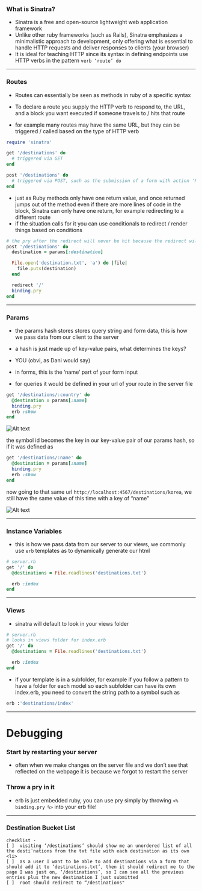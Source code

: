 ### What is Sinatra?

* Sinatra is a free and open-source lightweight web application framework
* Unlike other ruby frameworks (such as Rails), Sinatra emphasizes a minimalistic approach to development, only offering what is essential to handle HTTP requests and deliver responses to clients (your browser)
* It is ideal for teaching HTTP since its syntax in defining endpoints use HTTP verbs in the pattern `verb ‘route’ do`

---

### Routes

* Routes can essentially be seen as methods in ruby of a specific syntax
* To declare a route you supply the HTTP verb to respond to, the URL, and a block you want executed if someone travels to / hits that route

* for example many routes may have the same URL, but they can be triggered / called based on the type of HTTP verb

```ruby
require 'sinatra'

get '/destinations' do
  # triggered via GET
end

post '/destinations' do
  # triggered via POST, such as the submission of a form with action 'POST'
end
```

* just as Ruby methods only have one return value, and once returned jumps out of the method even if there are more lines of code in the block, Sinatra can only have one return, for example redirecting to a different route
* if the situation calls for it you can use conditionals to redirect / render things based on conditions 


```ruby
# the pry after the redirect will never be hit because the redirect will cause an exit of the block / method
post '/destinations' do
  destination = params[:destination]

  File.open('destination.txt', 'a') do |file|
    file.puts(destination)
  end

  redirect '/'
  binding.pry
end
```

---

### Params

* the params hash stores stores query string and form data, this is how we pass data from our client to the server
* a hash is just made up of key-value pairs, what determines the keys?

* YOU (obvi, as Dani would say)

* in forms, this is the ‘name’ part of your form input
* for queries it would be defined in your url of your route in the server file

```ruby
get '/destinations/:country' do
  @destination = params[:name]
  binding.pry
  erb :show
end
```

![Alt text](http://i.imgur.com/KY3Izqb.png)

the symbol id becomes the key in our key-value pair of our params hash, so if it was defined as

```ruby
get '/destinations/:name' do
  @destination = params[:name]
  binding.pry
  erb :show
end
```

now going to that same url `http://localhost:4567/destinations/korea`, we still have the same value of this time with a key of “name"

![Alt text](<http://i.imgur.com/8Ck7OKI.png>)

---

### Instance Variables

* this is how we pass data from our server to our views, we commonly use `erb` templates as to dynamically generate our html

```ruby
# server.rb
get '/' do
  @destinations = File.readlines('destinations.txt')

  erb :index
end
```

---

### Views

* sinatra will default to look in your views folder

```ruby
# server.rb
# looks in views folder for index.erb
get '/' do
  @destinations = File.readlines('destinations.txt')

  erb :index
end
```

* if your template is in a subfolder, for example if you follow a pattern to have a folder for each model so each subfolder can have its own index.erb, you need to convert the string path to a symbol such as

```ruby
erb :'destinations/index'
```

---

Debugging
=========

### Start by restarting your server

* often when we make changes on the server file and we don’t see that reflected on the webpage it is because we forgot to restart the server

### Throw a pry in it

* erb is just embedded ruby, you can use pry simply by throwing `<% binding.pry %>` into your erb file!

---
### Destination Bucket List
```
checklist -
[ ]  visiting ‘/destinations’ should show me an unordered list of all the desti˜nations from the txt file with each destination as its own <li>
[ ]  as a user I want to be able to add destinations via a form that should add it to ‘destinations.txt’, then it should redirect me to the page I was just on, ‘/destinations’, so I can see all the previous entries plus the new destination I just submitted
[ ]  root should redirect to “/destinations"
```
